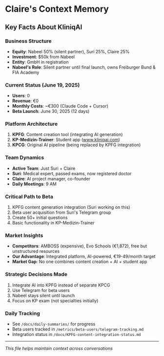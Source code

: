 # Claire's Context Memory

## Key Facts About KliniqAI

### Business Structure
- **Equity**: Nabeel 50% (silent partner), Suri 25%, Claire 25%
- **Investment**: $50k from Nabeel
- **Entity**: GmbH in registration
- **Nabeel's Role**: Silent partner until final launch, owns Freiburger Bund & FIA Academy

### Current Status (June 19, 2025)
- **Users**: 0
- **Revenue**: €0
- **Monthly Costs**: ~€300 (Claude Code + Cursor)
- **Beta Launch**: June 30, 2025 (12 days)

### Platform Architecture
1. **KPFG**: Content creation tool (integrating AI generation)
2. **KP-Medizin-Trainer**: Student app (www.kliniqai.com)
3. **KPCG**: Original AI pipeline (being replaced by KPFG integration)

### Team Dynamics
- **Active Team**: Just Suri + Claire
- **Suri**: Medical expert, passed exams, now registered doctor
- **Claire**: AI project manager, co-founder
- **Daily Meetings**: 9 AM

### Critical Path to Beta
1. KPFG content generation integration (Suri working on this)
2. Beta user acquisition from Suri's Telegram group
3. Create 50+ initial questions
4. Basic functionality in KP-Medizin-Trainer

### Market Insights
- **Competitors**: AMBOSS (expensive), Evo Schools (€1,872), free but unstructured resources
- **Our Advantage**: Integrated platform, AI-powered, €19-49/month target
- **Market Gap**: No one combines content creation + AI + student app

### Strategic Decisions Made
1. Integrate AI into KPFG instead of separate KPCG
2. Use Telegram for beta users
3. Nabeel stays silent until launch
4. Focus on KP exam (not specialties initially)

### Daily Tracking
- See `/docs/daily-summaries/` for progress
- Beta users tracked in `/metrics/beta-users/telegram-tracking.md`
- Integration status in `/docs/KPFG-content-integration-status.md`

---
*This file helps maintain context across conversations*